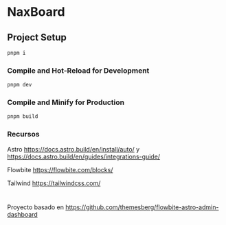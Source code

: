 # NaxBoard

## Project Setup

```sh
pnpm i
```

### Compile and Hot-Reload for Development

```sh
pnpm dev
```

### Compile and Minify for Production

```sh
pnpm build
```

### Recursos

Astro
https://docs.astro.build/en/install/auto/ y https://docs.astro.build/en/guides/integrations-guide/

Flowbite
https://flowbite.com/blocks/

Tailwind
https://tailwindcss.com/


#

Proyecto basado en 
https://github.com/themesberg/flowbite-astro-admin-dashboard